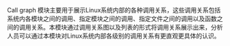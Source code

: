 Call graph 模块主要用于展示Linux系统内部的各种调用关系，这些调用关系包括系统内各模块之间的调用、指定模块之间的调用、指定文件之间的调用以及函数之间的调用关系。本模块通过调用关系图以及列表的形式将调用关系展示出来，分析人员可以通过本模块对Linux系统内部各级别的调用关系有更直观更具体的认识。